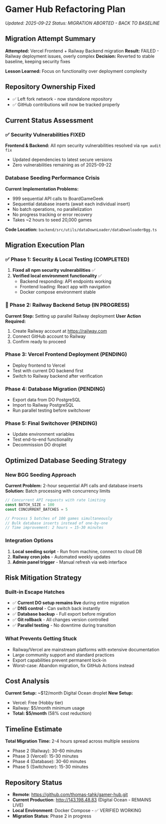 # Gamer Hub Refactoring Plan
*Updated: 2025-09-22*
*Status: MIGRATION ABORTED - BACK TO BASELINE*

## Migration Attempt Summary

**Attempted:** Vercel Frontend + Railway Backend migration
**Result:** FAILED - Railway deployment issues, overly complex
**Decision:** Reverted to stable baseline, keeping security fixes

**Lesson Learned:** Focus on functionality over deployment complexity

## Repository Ownership Fixed
- ✅ Left fork network - now standalone repository
- ✅ GitHub contributions will now be tracked properly

## Current Status Assessment

### ✅ Security Vulnerabilities FIXED

**Frontend & Backend:** All npm security vulnerabilities resolved via `npm audit fix`
- Updated dependencies to latest secure versions
- Zero vulnerabilities remaining as of 2025-09-22

### Database Seeding Performance Crisis

**Current Implementation Problems:**
- 999 sequential API calls to BoardGameGeek
- Sequential database inserts (await each individual insert)
- No batch operations, no parallelization
- No progress tracking or error recovery
- Takes ~2 hours to seed 20,000 games

**Code Location:** `backend/src/utils/dataDownLoader/dataDownloaderBgg.ts`

## Migration Execution Plan

### ✅ Phase 1: Security & Local Testing (COMPLETED)
1. **Fixed all npm security vulnerabilities** ✅
2. **Verified local environment functionality** ✅
   - Backend responding: API endpoints working
   - Frontend loading: React app with navigation
   - Docker compose environment stable

### 🚧 Phase 2: Railway Backend Setup (IN PROGRESS)
**Current Step:** Setting up parallel Railway deployment
**User Action Required:**
1. Create Railway account at https://railway.com
2. Connect GitHub account to Railway
3. Confirm ready to proceed

### Phase 3: Vercel Frontend Deployment (PENDING)
- Deploy frontend to Vercel
- Test with current DO backend first
- Switch to Railway backend after verification

### Phase 4: Database Migration (PENDING)
- Export data from DO PostgreSQL
- Import to Railway PostgreSQL
- Run parallel testing before switchover

### Phase 5: Final Switchover (PENDING)
- Update environment variables
- Test end-to-end functionality
- Decommission DO droplet

## Optimized Database Seeding Strategy

### New BGG Seeding Approach
**Current Problem:** 2-hour sequential API calls and database inserts
**Solution:** Batch processing with concurrency limits

```typescript
// Concurrent API requests with rate limiting
const BATCH_SIZE = 100
const CONCURRENT_BATCHES = 5

// Process 5 batches of 100 games simultaneously
// Bulk database inserts instead of one-by-one
// Time improvement: 2 hours → 15-30 minutes
```

### Integration Options
1. **Local seeding script** - Run from machine, connect to cloud DB
2. **Railway cron jobs** - Automated weekly updates
3. **Admin panel trigger** - Manual refresh via web interface

## Risk Mitigation Strategy

### Built-in Escape Hatches
- ✅ **Current DO setup remains live** during entire migration
- ✅ **DNS control** - Can switch back instantly
- ✅ **Database backup** - Full export before migration
- ✅ **Git rollback** - All changes version controlled
- ✅ **Parallel testing** - No downtime during transition

### What Prevents Getting Stuck
- Railway/Vercel are mainstream platforms with extensive documentation
- Large community support and standard practices
- Export capabilities prevent permanent lock-in
- Worst-case: Abandon migration, fix GitHub Actions instead

## Cost Analysis

**Current Setup:** ~$12/month Digital Ocean droplet
**New Setup:**
- Vercel: Free (Hobby tier)
- Railway: $5/month minimum usage
- **Total: $5/month** (58% cost reduction)

## Timeline Estimate

**Total Migration Time:** 2-4 hours spread across multiple sessions
- Phase 2 (Railway): 30-60 minutes
- Phase 3 (Vercel): 15-30 minutes
- Phase 4 (Database): 30-60 minutes
- Phase 5 (Switchover): 15-30 minutes

## Repository Status
- **Remote**: https://github.com/thomas-tahk/gamer-hub.git
- **Current Production**: http://143.198.48.83 (Digital Ocean - REMAINS LIVE)
- **Local Environment**: Docker Compose - ✅ VERIFIED WORKING
- **Migration Status**: Phase 2 in progress